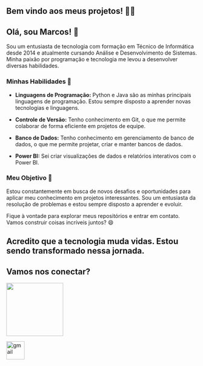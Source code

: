## Bem vindo aos meus projetos! 👨‍💻

## Olá, sou Marcos! 👋

Sou um entusiasta de tecnologia com formação em Técnico de Informática desde 2014 e atualmente cursando Análise e Desenvolvimento de Sistemas. Minha paixão por programação e tecnologia me levou a desenvolver diversas habilidades.

### Minhas Habilidades 💼

- **Linguagens de Programação:** Python e Java são as minhas principais linguagens de programação. Estou sempre disposto a aprender novas tecnologias e linguagens.

- **Controle de Versão:** Tenho conhecimento em Git, o que me permite colaborar de forma eficiente em projetos de equipe.

- **Banco de Dados:** Tenho conhecimento em gerenciamento de banco de dados, o que me permite projetar, criar e manter bancos de dados.

- **Power BI:** Sei criar visualizações de dados e relatórios interativos com o Power BI.

### Meu Objetivo 🚀

Estou constantemente em busca de novos desafios e oportunidades para aplicar meu conhecimento em projetos interessantes. Sou um entusiasta da resolução de problemas e estou sempre disposto a aprender e evoluir.

Fique à vontade para explorar meus repositórios e entrar em contato. Vamos construir coisas incríveis juntos? 😄

## Acredito que a tecnologia muda vidas. Estou sendo transformado nessa jornada. 


## Vamos nos conectar?
<div>
 <a target="_blank" href="https://www.linkedin.com/in/marcos-gabriel-76450a1ba"><img align="center" height="140" width="150"  src="https://cdn.jsdelivr.net/gh/devicons/devicon/icons/linkedin/linkedin-original-wordmark.svg" /></a>
  <p></p><a target="_blank" href="mailto:marcosgsbarros@gmail.com"><img width="48" height="48" src="https://img.icons8.com/fluency/96/gmail.png" alt="gmail"/></a></p>
</div>
